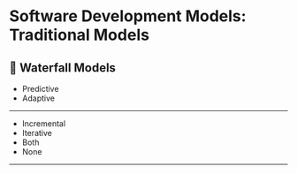 # Software Development Models: Traditional Models

## 🔹 Waterfall Models

  - Predictive
  - Adaptive
___________

  - Incremental
  - Iterative
  - Both
  - None
_________________


